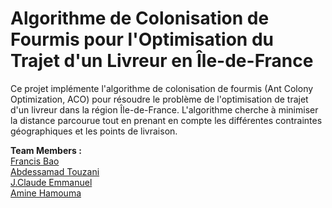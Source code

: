 # Algorithme de Colonisation de Fourmis pour l'Optimisation du Trajet d'un Livreur en Île-de-France

Ce projet implémente l'algorithme de colonisation de fourmis (Ant Colony Optimization, ACO) pour résoudre le problème de l'optimisation de trajet d'un livreur dans la région Île-de-France. L'algorithme cherche à minimiser la distance parcourue tout en prenant en compte les différentes contraintes géographiques et les points de livraison. <br>

**Team Members :** <br>
[Francis Bao](https://github.com/BaoFrancisNguyen) <br>
[Abdessamad Touzani](https://github.com/AbdessamadTzn/) <br>
[J.Claude Emmanuel](https://github.com/morningstar-47) <br>
[Amine Hamouma](https://github.com/HamoumaAmine) <br>
